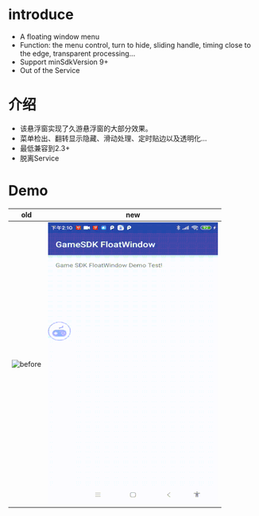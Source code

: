 # introduce
- A floating window menu
- Function:
  the menu control,
  turn to hide,
  sliding handle,
  timing close to the edge,
  transparent processing...
- Support minSdkVersion 9+
- Out of the Service

# 介绍
- 该悬浮窗实现了久游悬浮窗的大部分效果。
- 菜单检出、翻转显示隐藏、滑动处理、定时贴边以及透明化...
- 最低兼容到2.3+
- 脱离Service

# Demo
old                     |  new
:-------------------------:|:-------------------------:
![before](https://github.com/toeii/FloatWindow/blob/master/images/float_window.gif)   |  ![after](https://github.com/toeii/FloatWindow/blob/master/images/float_window_new.gif)

  
